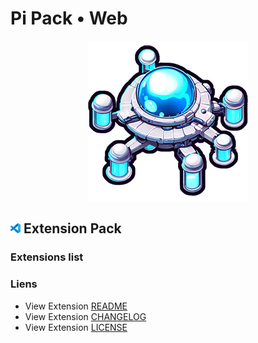 # Pi Pack • Web

<div align="center"><picture><img src="/extension/icon.png" title="Pi Pack • Web" alt="Pi Pack • Web"></picture></div>

## <picture><img alt="VS Code icon" src="assets/vscode.png"></picture> Extension Pack

### Extensions list

### Liens

- View Extension [README](/extension/README.md)
- View Extension [CHANGELOG](/extension/CHANGELOG.md)
- View Extension [LICENSE](/extension/LICENSE.md)
